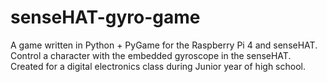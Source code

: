 # senseHAT-gyro-game
A game written in Python + PyGame for the Raspberry Pi 4 and senseHAT. Control a character with the embedded gyroscope in the senseHAT. Created for a digital electronics class during Junior year of high school.

